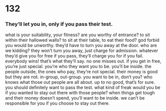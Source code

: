 # 132

### They’ll let you in, only if you pass their test.

what is your suitability, your fitness? are you worthy of entrance? to sit within their hallowed walls? to sit at their table, to eat their food? god forbid you would be unworthy. they’d have to turn you away at the door. who are we kidding? they won’t turn you away, just charge for admission. whatever they’d give you for free if you pass, they’ll charge you for if you fail. everybody wins! that’s what they’ll say. no one misses out. if you get in free, you’re just special. you’re who they want you to be. you’ll be inside. the people outside, the ones who pay, they’re not special. their money is good but they are not. in-group, out-group. you want to be in, don’t you? who knows what those out people are all about. up to no good, that’s for sure. you should definitely want to pass the test. what kind of freak would you be if you wanted to stay out there with those people? when things get tough and their money doesn’t spend, you’ll want to be inside. we can’t be responsible for you if you choose to stay out there.